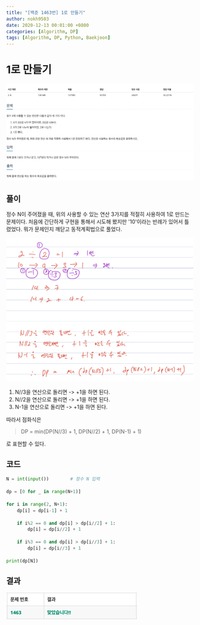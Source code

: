 ```yaml
---
title: "[백준 1463번] 1로 만들기"
author: nokh9503
date: 2020-12-13 00:01:00 +0800
categories: [Algorithm, DP]
tags: [Algorithm, DP, Python, Baekjoon]
---
```


# 1로 만들기

![backjoon_dp(1463)](/assets/img/algorithm/backjoon/dp/backjoon_dp(1463).png)

## 풀이

정수 N이 주어졌을 때, 위의 사용할 수 있는 연산 3가지를 적절히 사용하여 1로 만드는 문제이다. 처음에 간단하게 구현을 통해서 시도해 봤지만 '10'이라는 반례가 있어서 틀렸었다. 뭐가 문제인지 깨닫고 동적계획법으로 풀었다.

 ![backjoon_dp(1463)_sol](/assets/img/algorithm/backjoon/dp/backjoon_dp(1463)_sol.png)

1. N//3을 연산으로 돌리면 -> +1을 하면 된다.
2. N//2을 연산으로 돌리면 -> +1을 하면 된다.
3. N-1을 연산으로 돌리면 -> +1을 하면 된다.

따라서 점화식은
>DP = min(DP(N//3) + 1, DP(N//2) + 1, DP(N-1) + 1)

로 표현할 수 있다.

## 코드

```python
N = int(input())        # 정수 N 입력

dp = [0 for _ in range(N+1)]

for i in range(2, N+1):
    dp[i] = dp[i-1] + 1

    if i%2 == 0 and dp[i] > dp[i//2] + 1:
        dp[i] = dp[i//2] + 1

    if i%3 == 0 and dp[i] > dp[i//3] + 1:
        dp[i] = dp[i//3] + 1

print(dp[N])
```

## 결과

 ![backjoon_dp(1463)_res](/assets/img/algorithm/backjoon/dp/backjoon_dp(1463)_res.png)

